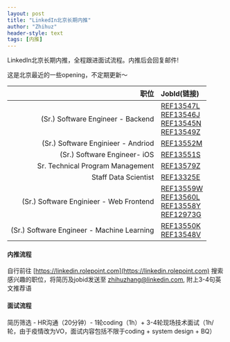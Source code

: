 ```yaml
---
layout: post
title: "LinkedIn北京长期内推"
author: "Zhihuz"
header-style: text
tags: [内推]
---  
```

  
LinkedIn北京长期内推，全程跟进面试流程。内推后会回复邮件!  

这是北京最近的一些opening，不定期更新～  

|职位|JobId(链接)|
|---:|:---|
| (Sr.) Software Engineer - Backend|[REF13547L](https://linkedin.rolepoint.com/?shorturl=J2mWC#job/ahBzfnJvbGVwb2ludC1wcm9kchALEgNKb2IYgIDoq-K8sQgM) <br> [REF13546J](https://linkedin.rolepoint.com/?shorturl=J2mWC#job/ahBzfnJvbGVwb2ludC1wcm9kchALEgNKb2IYgIDo67WRqwoM) <br> [REF13545N](https://linkedin.rolepoint.com/?shorturl=J2mWC#job/ahBzfnJvbGVwb2ludC1wcm9kchALEgNKb2IYgIDoq9219wgM)<br>[REF13549Z](https://linkedin.rolepoint.com/?shorturl=J2mWC#job/ahBzfnJvbGVwb2ludC1wcm9kchALEgNKb2IYgIDoy7KukgsM)|
|(Sr.) Software Enginieer - Andriod|[REF13552M](https://linkedin.rolepoint.com/?shorturl=J2mWC#job/ahBzfnJvbGVwb2ludC1wcm9kchALEgNKb2IYgIDoy4T5owoM)|
|(Sr.) Software Engineer- iOS|[REF13551S](https://linkedin.rolepoint.com/?shorturl=J2mWC#job/ahBzfnJvbGVwb2ludC1wcm9kchALEgNKb2IYgIDom9qa_QgM)|
|Sr. Technical Program Management|[REF13579Z](https://linkedin.rolepoint.com/?shorturl=J2mWC#job/ahBzfnJvbGVwb2ludC1wcm9kchALEgNKb2IYgIDo65ahkAkM)|
|Staff Data Scientist|[REF13325E](https://linkedin.rolepoint.com/?shorturl=J2mWC#job/ahBzfnJvbGVwb2ludC1wcm9kchALEgNKb2IYgIDoi_zGsAgM)|
|(Sr.) Software Enginieer - Web Frontend|[REF13559W](https://linkedin.rolepoint.com/?shorturl=J2mWC#job/ahBzfnJvbGVwb2ludC1wcm9kchALEgNKb2IYgIDo25CeqwsM) <br> [REF13560L](https://linkedin.rolepoint.com/?shorturl=J2mWC#job/ahBzfnJvbGVwb2ludC1wcm9kchALEgNKb2IYgIDoq8Pg5AsM) <br> [REF13558Y](https://linkedin.rolepoint.com/?shorturl=J2mWC#job/ahBzfnJvbGVwb2ludC1wcm9kchALEgNKb2IYgIDo67TZgAoM) <br> [REF12973G](https://linkedin.rolepoint.com/?shorturl=J2mWC#job/ahBzfnJvbGVwb2ludC1wcm9kchALEgNKb2IYgIDok8nNjwsM)|
|(Sr.) Software Engineer - Machine Learning|[REF13550K](https://linkedin.rolepoint.com/?shorturl=J2mWC#job/ahBzfnJvbGVwb2ludC1wcm9kchALEgNKb2IYgIDoi7vZngsM) <br> [REF13548V](https://linkedin.rolepoint.com/?shorturl=J2mWC#job/ahBzfnJvbGVwb2ludC1wcm9kchALEgNKb2IYgIDo2-yr3AsM)|

#### 内推流程

自行前往 [https://linkedin.rolepoint.com](https://linkedin.rolepoint.com) 搜索感兴趣的职位，将简历及jobid发送至 [zhihuzhang@linkedin.com](zhihuzhang@linkedin.com), 附上3-4句英文推荐语  


#### 面试流程

简历筛选 - HR沟通（20分钟）- 1轮coding（1h）+ 3-4轮现场技术面试（1h/轮，由于疫情改为VO，面试内容包括不限于coding + system design + BQ）


